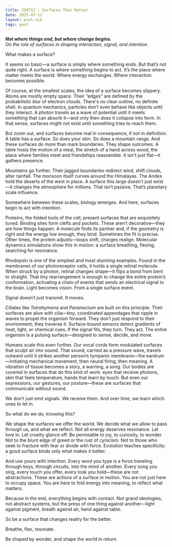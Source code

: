 ```yaml
---
title: 250712 - Surfaces That Matter
date: 2025-07-12
layout: post.njk
tags: post
---
```


**_Not where things end, but where change begins._**  
*On the role of surfaces in shaping interaction, signal, and intention.*

What makes a surface?

It seems so basic—a surface is simply where something ends. But that’s not quite right. A surface is where something begins to act. It’s the place where matter meets the world. Where energy exchanges. Where interaction becomes possible.

Of course, at the smallest scales, the idea of a surface becomes slippery. Atoms are mostly empty space. Their “edges” are defined by the probabilistic blur of electron clouds. There's no clear outline, no definite shell. In quantum mechanics, particles don’t even behave like objects until they interact. A photon travels as a wave of potential until it meets something that can absorb it—and only then does it collapse into form. In that sense, surfaces might not exist until something tries to reach them.

But zoom out, and surfaces become real in consequence, if not in definition. A table has a surface. So does your skin. So does a mountain range. And these surfaces do more than mark boundaries. They shape outcomes. A table hosts the motion of a meal, the stretch of a hand across wood, the place where families meet and friendships reassemble. It isn't just flat—it gathers presence.

Mountains go further. Their jagged boundaries redirect wind, shift clouds, alter rainfall. The monsoon itself curves around the Himalayas. The Andes hold the deserts of the west in place. A surface this large doesn’t just exist—it changes the atmosphere for millions. That isn’t passive. That’s planetary scale influence.

Somewhere between these scales, biology emerges. And here, surfaces begin to act with intention.

Proteins, the folded tools of the cell, present surfaces that are exquisitely tuned. Binding sites form clefts and pockets. These aren’t decorative—they are how things happen. A molecule finds its partner and, if the geometry is right and the energy low enough, they bind. Sometimes the fit is precise. Other times, the protein adjusts—loops shift, charges realign. Molecular dynamics simulations show this in motion: a surface breathing, flexing, searching for resonance.

Rhodopsin is one of the simplest and most stunning examples. Found in the membranes of our photoreceptor cells, it holds a single retinal molecule. When struck by a photon, retinal changes shape—it flips a bond from bent to straight. That tiny rearrangement is enough to change the entire protein’s conformation, activating a chain of events that sends an electrical signal to the brain. Light becomes vision. From a single surface event.

Signal doesn’t just transmit. It moves.

Ciliates like *Tetrahymena* and *Paramecium* are built on this principle. Their surfaces are alive with cilia—tiny, coordinated appendages that ripple in waves to propel the organism forward. They don’t just respond to their environment; they traverse it. Surface-bound sensors detect gradients of heat, light, or chemical cues. If the signal fits, they turn. They act. The entire organism is a pulsing surface—designed to sense, decide, and move.

Humans scale this even further. Our vocal cords form modulated surfaces that sculpt air into sound. That sound, carried as a pressure wave, travels outward until it strikes another person’s tympanic membrane—the eardrum—initiating mechanical movement, then neural firing, then meaning. A vibration of tissue becomes a story, a warning, a song. Our bodies are covered in surfaces that do this kind of work: eyes that receive photons, skin that feels temperature, hands that learn by touch. But even our expressions, our gestures, our posture—these are surfaces that communicate without sound.

We don’t just emit signals. We receive them. And over time, we learn which ones to let in.

So what do we do, knowing this?

We shape the surfaces we offer the world. We decide what we allow to pass through us, and what we reflect. Not all energy deserves resonance. Let love in. Let cruelty glance off. Be permeable to joy, to curiosity, to wonder. Not to the blunt edge of greed or the rust of cynicism. Not to those who seek to fracture with fear or divide with force. Evolution teaches specificity: a good surface binds only what makes it better.

And use yours with intention. Every word you type is a force traveling through keys, through circuits, into the mind of another. Every song you sing, every touch you offer, every look you hold—these are not abstractions. These are actions of a surface in motion. You are not just here to occupy space. You are here to fold energy into meaning, to reflect what matters.

Because in the end, everything begins with contact. Not grand ideologies, not abstract systems, but the press of one thing against another—light against pigment, breath against air, hand against table.

So be a surface that changes reality for the better.

Breathe, flex, resonate.

Be shaped by wonder, and shape the world in return.